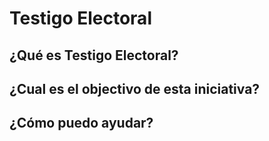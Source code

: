 # Testigo Electoral

## ¿Qué es Testigo Electoral?

## ¿Cual es el objectivo de esta iniciativa?

## ¿Cómo puedo ayudar?

